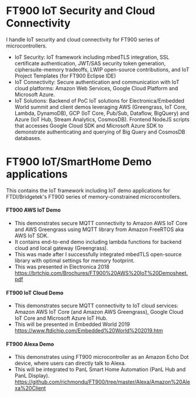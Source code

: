 # FT900 IoT Security and Cloud Connectivity

I handle IoT security and cloud connectivity for FT900 series of microcontrollers.

- IoT Security: IoT framework including mbedTLS integration, SSL certificate authentication, JWT/SAS security token generation, ciphersuite-memory tradeoffs, LWIP open-source contributions, and IoT Project Templates (for FT900 Eclipse IDE)
- IoT Connectivity: Secure authentication and communication with IoT cloud platforms: Amazon Web Services, Google Cloud Platform and Microsoft Azure.
- IoT Solutions: Backend of PoC IoT solutions for Electronica/Embedded World summit and client demos leveraging AWS (Greengrass, IoT Core, Lambda, DynamoDB), GCP (IoT Core, Pub/Sub, Dataflow, BigQuery) and Azure (IoT Hub, Stream Analytics, CosmosDB). Frontend NodeJS scripts that accesses Google Cloud SDK and Microsoft Azure SDK to demonstrate authenticating and querying of Big Query and CosmosDB databases.    


# FT900 IoT/SmartHome Demo applications

This contains the IoT framework including IoT demo applications for FTDI/Bridgetek's FT900 series of memory-constrained microcontrollers.

#### FT900 AWS IoT Demo
- This demonstrates secure MQTT connectivity to Amazon AWS IoT Core and AWS Greengrass using MQTT library from Amazon FreeRTOS aka AWS IoT SDK.
- It contains end-to-end demo including lambda functions for backend cloud and local gateway (Greengrass). 
- This was made after I successfully integrated mbedTLS open-source library with optimal settings for memory footprint.
- This was presented in Electronica 2018 https://brtchip.com/Brochures/FT900%20AWS%20IoT%20Demosheet.pdf

#### FT900 IoT Cloud Demo
- This demonstrates secure MQTT connectivity to IoT cloud services: Amazon AWS IoT Core (and Amazon AWS Greengrass), Google Cloud IoT Core and Microsoft Azure IoT Hub.
- This will be presented in Embedded World 2019 https://www.ftdichip.com/Embedded%20World%202019.htm

#### FT900 Alexa Demo
- This demonstrates using FT900 microcontroller as an Amazon Echo Dot device, where users can directly talk to Alexa.
- This will be integrated to PanL Smart Home Automation (PanL Hub and PanL Display).
  https://github.com/richmondu/FT900/tree/master/Alexa/Amazon%20Alexa%20Client

